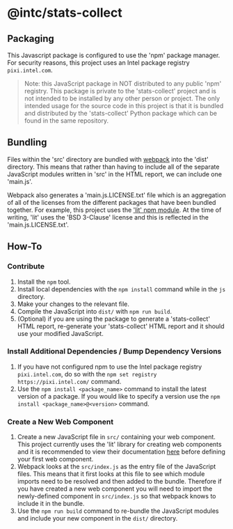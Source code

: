 <!--
-*- coding: utf-8 -*-
vim: ts=4 sw=4 tw=100 et ai si

Copyright (C) 2019-2024 Intel, Inc.
SPDX-License-Identifier: BSD-3-Clause

Author: Adam Hawley <adam.james.hawley@intel.com>
-->
# @intc/stats-collect

## Packaging
This Javascript package is configured to use the 'npm' package manager.
For security reasons, this project uses an Intel package registry `pixi.intel.com`.

> Note: this JavaScript package in NOT distributed to any public 'npm' registry. This package is private to
the 'stats-collect' project and is not intended to be installed by any other person or project.
The only intended usage for the source code in this project is that it is bundled and distributed
by the 'stats-collect' Python package which can be found in the same repository.

## Bundling
Files within the 'src' directory are bundled with [webpack](https://webpack.js.org/) into the 'dist'
directory. This means that rather than having to include all of the separate JavaScript modules
written in 'src' in the HTML report, we can include one 'main.js'.

Webpack also generates a 'main.js.LICENSE.txt' file which is an aggregation of all of the licenses
from the different packages that have been bundled together. For example, this project uses the
['lit' npm module](https://www.npmjs.com/package/lit). At the time of writing, 'lit' uses the 'BSD
3-Clause' license and this is reflected in the 'main.js.LICENSE.txt'.

## How-To
### Contribute
1. Install the `npm` tool.
2. Install local dependencies with the `npm install` command while in the `js` directory.
3. Make your changes to the relevant file.
4. Compile the JavaScript into `dist/` with `npm run build`.
5. (Optional) if you are using the package to generate a 'stats-collect' HTML report, re-generate your 'stats-collect' HTML report and it should use your modified JavaScript.

### Install Additional Dependencies / Bump Dependency Versions
1. If you have not configured npm to use the Intel package registry `pixi.intel.com`, do so with the `npm set registry https://pixi.intel.com/` command.
2. Use the `npm install <package_name>` command to install the latest version of a package. If you would like to specify a version use the `npm install <package_name>@<version>` command.

### Create a New Web Component
1. Create a new JavaScript file in `src/` containing your web component. This project currently
   uses the 'lit' library for creating web components and it is recommended to view their
   documentation [here](https://lit.dev/) before defining your first web component.
2. Webpack looks at the `src/index.js` as the entry file of the JavaScript files. This means that
   it first looks at this file to see which module imports need to be resolved and then added to the
   bundle. Therefore if you have created a new web component you will need to import the
   newly-defined component in `src/index.js` so that webpack knows to include it in the bundle.
3. Use the `npm run build` command to re-bundle the JavaScript modules and include your new
   component in the `dist/` directory.
